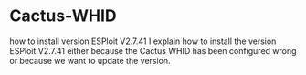 # Cactus-WHID
how to install version ESPloit V2.7.41 
I explain how to install the version ESPloit V2.7.41 either because the Cactus WHID has been configured wrong or because we want to update the version. 
